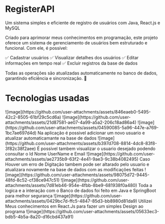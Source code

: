 # RegisterAPI
Um sistema simples e eficiente de registro de usuários com Java, React.js e MySQL

Criado para aprimorar meus conhecimentos em programação, este projeto oferece um sistema de gerenciamento de usuários bem estruturado e funcional. Com ele, é possível:

✅ Cadastrar usuários
✅ Visualizar detalhes dos usuários
✅ Editar informações em tempo real
✅ Excluir registros da base de dados

Todas as operações são atualizadas automaticamente no banco de dados, garantindo eficiência e sincronização. 🚀
<h1>Tecnologias usadas</h1>
![image](https://github.com/user-attachments/assets/846eaeb0-5495-42c2-8505-61bf29c5cd6a)
![image](https://github.com/user-attachments/assets/21d87581-ae07-4a99-a5a2-206c18ad86a4)
![image](https://github.com/user-attachments/assets/04590085-5a96-447e-a769-1bc7ae697d4d)
Na aplicação é possivel adicionar um novo usuario e atualizar automaticamante na base de dados
![image](https://github.com/user-attachments/assets/b397d708-8814-4dc8-83f8-3f82c38f2aee)
É possivel tambem visualizar o usuario desejado podendo consultar o Id Nome UserName e Email
![image](https://github.com/user-attachments/assets/ae2735b9-63f2-4e41-9ae3-9c38b4082495)
Caso Houver um erro de Digitação tambem pode ser altarado pelo usuario e atualizara novamente na base de dados com as modificações feitas
![image](https://github.com/user-attachments/assets/98075d72-9445-48fd-8c52-cf38ce947c51)
![image](https://github.com/user-attachments/assets/7d81eb46-954e-4fbb-8be9-681938f0a480)
Toda a logica e a interação com o Banco de dados foi feito em Java e SpringBoot para melhor segurança
![image](https://github.com/user-attachments/assets/0429bc7d-ffc5-4847-85d3-bb8980d81da9)
Utilizei Meus conhecimentos em React.Js para fazer um simples Design ao programa
![image](https://github.com/user-attachments/assets/05633ec3-bdb5-4b5a-8a20-d16cbd437a91)





